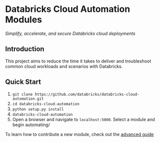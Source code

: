 # Databricks Cloud Automation Modules
<i>Simplify, accelerate, and secure Databricks cloud deployments</i>

## Introduction

This project aims to reduce the time it takes to deliver and troubleshoot common cloud workloads and scenarios with Databricks. 

## Quick Start

1. `git clone https://github.com/databricks/databricks-cloud-automation.git`
2. `cd databricks-cloud-automation`
3. `python setup.py install`
3. 	`databricks-cloud-automation`
4. Open a browser and navigate to `localhost:5000`. Select a module and begin automating/


To learn how to contribute a new module, check out the [advanced guide](https://github.com/databricks/databricks-cloud-automation/tree/master/docs/advanced-guide.md)